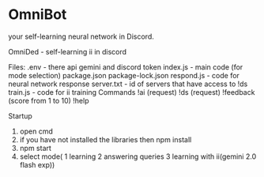 # OmniBot
your self-learning neural network in Discord.

OmniDed - self-learning ii in discord

Files:
.env - there api gemini and discord token
index.js - main code (for mode selection)
package.json
package-lock.json
respond.js - code for neural network response
server.txt - id of servers that have access to !ds
train.js - code for ii training
Commands
!ai (request)
!ds (request)
!feedback (score from 1 to 10)
!help

Startup
1. open cmd
2. if you have not installed the libraries then npm install
3. npm start
4. select mode(
1 learning
2 answering queries
3 learning with ii(gemini 2.0 flash exp))
